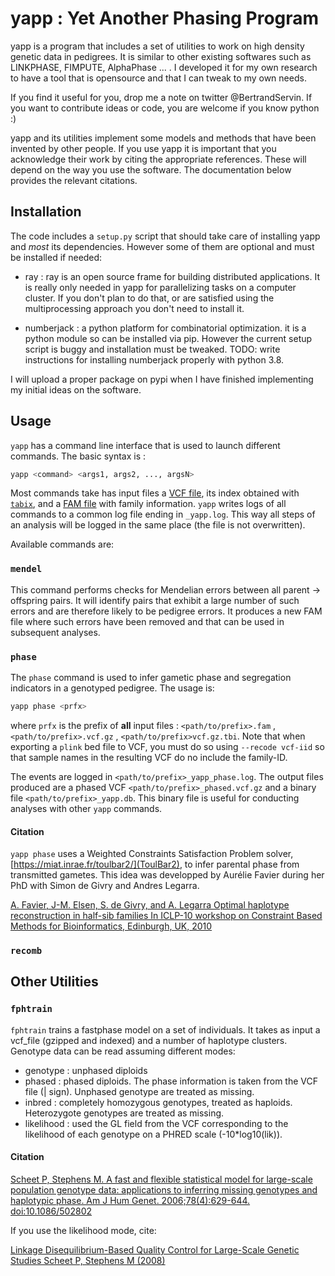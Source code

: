 # yapp : Yet Another Phasing Program

yapp is a program that includes a set of utilities to work on high
density genetic data in pedigrees. It is similar to other existing
softwares such as LINKPHASE, FIMPUTE, AlphaPhase ... . I
developed it for my own research to have a tool that is opensource and
that I can tweak to my own needs. 

If you find it useful for you, drop me a note on twitter
@BertrandServin. If you want to contribute ideas or code, you are
welcome if you know python :) 

yapp and its utilities implement some models and methods that have been
invented by other people. If you use yapp it is important that you
acknowledge their work by citing the appropriate
references. These will depend on the way you use the software. The
documentation below provides the relevant citations.

## Installation

The code includes a `setup.py` script that should take care of
installing yapp and *most* its dependencies. However some of them are
optional and must be installed if needed:

- ray : ray is an open source frame for building distributed
  applications. It is really only needed in yapp for parallelizing
  tasks on a computer cluster. If you don't plan to do that, or are
  satisfied using the multiprocessing approach you don't need to
  install it.
  
- numberjack : a python platform for combinatorial optimization. it is
  a python module so can be installed via pip. However the current
  setup script is buggy and installation must be tweaked. TODO: write
  instructions for installing numberjack properly with python 3.8.
  
I will upload a proper package on pypi when I have finished
implementing my initial ideas on the software.

## Usage

`yapp` has a command line interface that is used to launch different
commands. The basic syntax is :

```bash
yapp <command> <args1, args2, ..., argsN>
```
Most commands take has input files a [VCF file](http://samtools.github.io/hts-specs/VCFv4.2.pdf), its
index obtained with [`tabix`](http://www.htslib.org/doc/tabix.html), and a [FAM
file](https://www.cog-genomics.org/plink/1.9/formats#fam) with family
information. `yapp` writes logs of all commands to a common log file ending in `_yapp.log`. 
This way all steps of an analysis will be logged in the same place (the file is not overwritten).

Available commands are:

### `mendel`

This command performs checks for Mendelian errors between all parent -> offspring pairs. 
It will identify pairs that exhibit a large number of such errors and are therefore 
likely to be pedigree errors. It produces a new FAM file where such errors have been
removed and that can be used in subsequent analyses.

### `phase`

The `phase` command is used to infer gametic phase and segregation
indicators in a genotyped pedigree. The usage is:

```bash
yapp phase <prfx>
```

where `prfx` is the prefix of **all** input files :
`<path/to/prefix>.fam` , `<path/to/prefix>.vcf.gz` ,
`<path/to/prefix>vcf.gz.tbi`. Note that when exporting a `plink` bed
file to VCF, you must do so using `--recode vcf-iid` so that sample
names in the resulting VCF do no include the family-ID.

The events are logged in `<path/to/prefix>_yapp_phase.log`. The output
files produced are a phased VCF `<path/to/prefix>_phased.vcf.gz` and a
binary file `<path/to/prefix>_yapp.db`. This binary file is useful
for conducting analyses with other `yapp` commands.

#### Citation
`yapp phase` uses a Weighted Constraints Satisfaction Problem solver,
[https://miat.inrae.fr/toulbar2/](ToulBar2), to infer parental phase
from transmitted gametes. This idea was developped by Aurélie Favier
during her PhD with Simon de Givry and Andres Legarra.

<!-- [Favier, Aurélie (2011). Décompositions fonctionnelles et -->
<!-- structurelles dans les modèles graphiques probabilistes appliquées à -->
<!-- la reconstruction d'haplotypes.](http://thesesups.ups-tlse.fr/1527/) -->

[A. Favier, J-M. Elsen, S. de Givry, and A. Legarra
Optimal haplotype reconstruction in half-sib families
In ICLP-10 workshop on Constraint Based Methods for Bioinformatics,
Edinburgh, UK, 2010 ](https://miat.inrae.fr/degivry/Favier10a.pdf)

### `recomb`

## Other Utilities

### `fphtrain`

`fphtrain` trains a fastphase model on a set of individuals. It takes
as input a vcf_file (gzipped and indexed) and a number of haplotype
clusters. Genotype data can be read assuming different modes:

- genotype : unphased diploids
- phased : phased diploids. The phase information is taken from the
  VCF file (| sign). Unphased genotype are treated as missing.
- inbred : completely homozygous genotypes, treated as
  haploids. Heterozygote genotypes are treated as missing.
- likelihood : used the GL field from the VCF corresponding to the
  likelihood of each genotype on a PHRED scale (-10*log10(lik)).
  
#### Citation

[Scheet P, Stephens M. A fast and flexible statistical model for
large-scale population genotype data: applications to inferring
missing genotypes and haplotypic phase. Am J Hum
Genet. 2006;78(4):629-644. doi:10.1086/502802](https://www.ncbi.nlm.nih.gov/pmc/articles/PMC1424677/)

If you use the likelihood mode, cite:

[Linkage Disequilibrium-Based Quality Control for Large-Scale Genetic
Studies Scheet P, Stephens M (2008)](https://doi.org/10.1371/journal.pgen.1000147)
